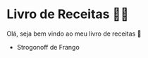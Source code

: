 # Livro de Receitas :man_cook:

Olá, seja bem vindo ao meu livro de receitas :wave:
- Strogonoff de Frango
